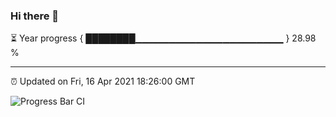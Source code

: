 ### Hi there 👋

⏳ Year progress { ████████▁▁▁▁▁▁▁▁▁▁▁▁▁▁▁▁▁▁▁▁▁▁ } 28.98 %

---

⏰ Updated on Fri, 16 Apr 2021 18:26:00 GMT

![Progress Bar CI](https://github.com/liununu/liununu/workflows/Progress%20Bar%20CI/badge.svg)
